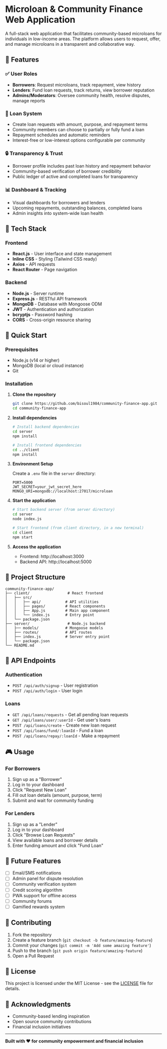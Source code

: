 # Microloan & Community Finance Web Application

A full-stack web application that facilitates community-based microloans for individuals in low-income areas. The platform allows users to request, offer, and manage microloans in a transparent and collaborative way.

## 🎯 Features

### ✅ User Roles
- **Borrowers**: Request microloans, track repayment, view history
- **Lenders**: Fund loan requests, track returns, view borrower reputation
- **Admins/Moderators**: Oversee community health, resolve disputes, manage reports

### 💸 Loan System
- Create loan requests with amount, purpose, and repayment terms
- Community members can choose to partially or fully fund a loan
- Repayment schedules and automatic reminders
- Interest-free or low-interest options configurable per community

### 🔒 Transparency & Trust
- Borrower profile includes past loan history and repayment behavior
- Community-based verification of borrower credibility
- Public ledger of active and completed loans for transparency

### 📊 Dashboard & Tracking
- Visual dashboards for borrowers and lenders
- Upcoming repayments, outstanding balances, completed loans
- Admin insights into system-wide loan health

## 🧱 Tech Stack

### Frontend
- **React.js** - User interface and state management
- **Inline CSS** - Styling (Tailwind CSS ready)
- **Axios** - API requests
- **React Router** - Page navigation

### Backend
- **Node.js** - Server runtime
- **Express.js** - RESTful API framework
- **MongoDB** - Database with Mongoose ODM
- **JWT** - Authentication and authorization
- **bcryptjs** - Password hashing
- **CORS** - Cross-origin resource sharing

## 🚀 Quick Start

### Prerequisites
- Node.js (v14 or higher)
- MongoDB (local or cloud instance)
- Git

### Installation

1. **Clone the repository**
   ```bash
   git clone https://github.com/bisoul1984/community-finance-app.git
   cd community-finance-app
   ```

2. **Install dependencies**
   ```bash
   # Install backend dependencies
   cd server
   npm install
   
   # Install frontend dependencies
   cd ../client
   npm install
   ```

3. **Environment Setup**
   
   Create a `.env` file in the `server` directory:
   ```env
   PORT=5000
   JWT_SECRET=your_jwt_secret_here
   MONGO_URI=mongodb://localhost:27017/microloan
   ```

4. **Start the application**
   ```bash
   # Start backend server (from server directory)
   cd server
   node index.js
   
   # Start frontend (from client directory, in a new terminal)
   cd client
   npm start
   ```

5. **Access the application**
   - Frontend: http://localhost:3000
   - Backend API: http://localhost:5000

## 📁 Project Structure

```
community-finance-app/
├── client/                 # React frontend
│   ├── src/
│   │   ├── api/           # API utilities
│   │   ├── pages/         # React components
│   │   ├── App.js         # Main app component
│   │   └── index.js       # Entry point
│   └── package.json
├── server/                 # Node.js backend
│   ├── models/            # Mongoose models
│   ├── routes/            # API routes
│   ├── index.js           # Server entry point
│   └── package.json
└── README.md
```

## 🔧 API Endpoints

### Authentication
- `POST /api/auth/signup` - User registration
- `POST /api/auth/login` - User login

### Loans
- `GET /api/loans/requests` - Get all pending loan requests
- `GET /api/loans/user/:userId` - Get user's loans
- `POST /api/loans/create` - Create new loan request
- `POST /api/loans/fund/:loanId` - Fund a loan
- `POST /api/loans/repay/:loanId` - Make a repayment

## 🎮 Usage

### For Borrowers
1. Sign up as a "Borrower"
2. Log in to your dashboard
3. Click "Request New Loan"
4. Fill out loan details (amount, purpose, term)
5. Submit and wait for community funding

### For Lenders
1. Sign up as a "Lender"
2. Log in to your dashboard
3. Click "Browse Loan Requests"
4. View available loans and borrower details
5. Enter funding amount and click "Fund Loan"

## 🔮 Future Features

- [ ] Email/SMS notifications
- [ ] Admin panel for dispute resolution
- [ ] Community verification system
- [ ] Credit scoring algorithm
- [ ] PWA support for offline access
- [ ] Community forums
- [ ] Gamified rewards system

## 🤝 Contributing

1. Fork the repository
2. Create a feature branch (`git checkout -b feature/amazing-feature`)
3. Commit your changes (`git commit -m 'Add some amazing feature'`)
4. Push to the branch (`git push origin feature/amazing-feature`)
5. Open a Pull Request

## 📄 License

This project is licensed under the MIT License - see the [LICENSE](LICENSE) file for details.

## 🙏 Acknowledgments

- Community-based lending inspiration
- Open source community contributions
- Financial inclusion initiatives

---

**Built with ❤️ for community empowerment and financial inclusion** 